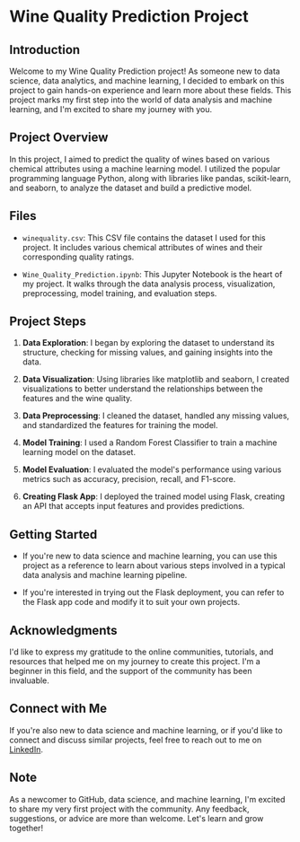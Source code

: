 # Wine Quality Prediction Project

## Introduction
Welcome to my Wine Quality Prediction project! As someone new to data science, data analytics, and machine learning, I decided to embark on this project to gain hands-on experience and learn more about these fields. This project marks my first step into the world of data analysis and machine learning, and I'm excited to share my journey with you.

## Project Overview
In this project, I aimed to predict the quality of wines based on various chemical attributes using a machine learning model. I utilized the popular programming language Python, along with libraries like pandas, scikit-learn, and seaborn, to analyze the dataset and build a predictive model.

## Files
- `winequality.csv`: This CSV file contains the dataset I used for this project. It includes various chemical attributes of wines and their corresponding quality ratings.

- `Wine_Quality_Prediction.ipynb`: This Jupyter Notebook is the heart of my project. It walks through the data analysis process, visualization, preprocessing, model training, and evaluation steps.

## Project Steps
1. **Data Exploration**: I began by exploring the dataset to understand its structure, checking for missing values, and gaining insights into the data.

2. **Data Visualization**: Using libraries like matplotlib and seaborn, I created visualizations to better understand the relationships between the features and the wine quality.

3. **Data Preprocessing**: I cleaned the dataset, handled any missing values, and standardized the features for training the model.

4. **Model Training**: I used a Random Forest Classifier to train a machine learning model on the dataset.

5. **Model Evaluation**: I evaluated the model's performance using various metrics such as accuracy, precision, recall, and F1-score.

6. **Creating Flask App**: I deployed the trained model using Flask, creating an API that accepts input features and provides predictions.

## Getting Started
- If you're new to data science and machine learning, you can use this project as a reference to learn about various steps involved in a typical data analysis and machine learning pipeline.

- If you're interested in trying out the Flask deployment, you can refer to the Flask app code and modify it to suit your own projects.

## Acknowledgments
I'd like to express my gratitude to the online communities, tutorials, and resources that helped me on my journey to create this project. I'm a beginner in this field, and the support of the community has been invaluable.

## Connect with Me
If you're also new to data science and machine learning, or if you'd like to connect and discuss similar projects, feel free to reach out to me on [LinkedIn](https://www.linkedin.com/in/yourlinkedinprofile/).

## Note
As a newcomer to GitHub, data science, and machine learning, I'm excited to share my very first project with the community. Any feedback, suggestions, or advice are more than welcome. Let's learn and grow together!
